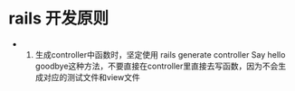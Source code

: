 # rails 开发原则
* 1. 生成controller中函数时，坚定使用 rails generate controller Say hello goodbye这种方法，不要直接在controller里直接去写函数，因为不会生成对应的测试文件和view文件